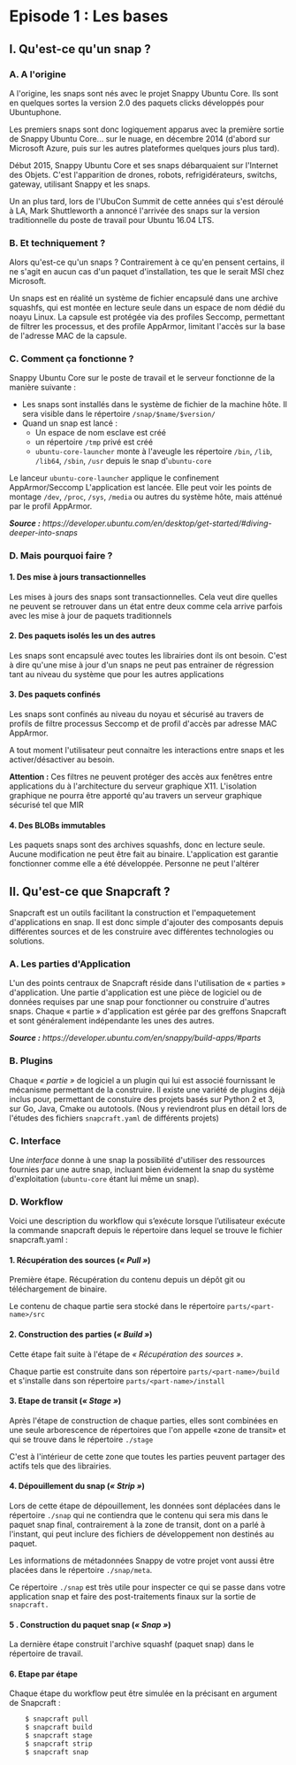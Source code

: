 Episode 1 : Les bases
=====================

I. Qu'est-ce qu'un snap ?
-------------------------

### A. A l'origine

A l'origine, les snaps sont nés avec le projet Snappy Ubuntu Core. Ils sont en quelques sortes la version 2.0 des paquets clicks développés pour Ubuntuphone.

Les premiers snaps sont donc logiquement apparus avec la première sortie de Snappy Ubuntu Core... sur le nuage, en décembre 2014 (d'abord sur Microsoft Azure, puis sur les autres plateformes quelques jours plus tard).

Début 2015, Snappy Ubuntu Core et ses snaps débarquaient sur l'Internet des Objets. C'est l'apparition de drones, robots, refrigidérateurs, switchs, gateway, utilisant Snappy et les snaps.

Un an plus tard, lors de l'UbuCon Summit de cette années qui s'est déroulé à LA, Mark Shuttleworth a annoncé l'arrivée des snaps sur la version traditionnelle du poste de travail pour Ubuntu 16.04 LTS.

### B. Et techniquement ?

Alors qu'est-ce qu'un snaps ? Contrairement à ce qu'en pensent certains, il ne s'agit en aucun cas d'un paquet d'installation, tes que le serait MSI chez Microsoft.

Un snaps est en réalité un système de fichier encapsulé dans une archive squashfs, qui est montée en lecture seule dans un espace de nom dédié du noayu Linux. La capsule est protégée via des profiles Seccomp, permettant de filtrer les processus, et des profile AppArmor, limitant l'accès sur la base de l'adresse MAC de la capsule. 

### C. Comment ça fonctionne ?

Snappy Ubuntu Core sur le poste de travail et le serveur fonctionne de la manière suivante :

- Les snaps sont installés dans le système de fichier de la machine hôte. Il sera visible dans le répertoire `/snap/$name/$version/`
- Quand un snap est lancé :
    - Un espace de nom esclave est créé
    - un répertoire `/tmp` privé est créé
    - `ubuntu-core-launcher` monte à l'aveugle les répertoire `/bin`, `/lib`, `/lib64`, `/sbin`, `/usr` depuis le snap d'`ubuntu-core`

Le lanceur `ubuntu-core-launcher` applique le confinement AppArmor/Seccomp
L'application est lancée. Elle peut voir les points de montage `/dev`, `/proc`, `/sys`, `/media` ou autres du système hôte, mais atténué par le profil AppArmor.

<p><em><strong>Source :</strong> https://developer.ubuntu.com/en/desktop/get-started/#diving-deeper-into-snaps</em></p>

### D. Mais pourquoi faire ?

#### 1. Des mise à jours transactionnelles

Les mises à jours des snaps sont transactionnelles. Cela veut dire quelles ne peuvent se retrouver dans un état entre deux comme cela arrive parfois avec les mise à jour de paquets traditionnels

#### 2. Des paquets isolés les un des autres

Les snaps sont encapsulé avec toutes les librairies dont ils ont besoin. C'est à dire qu'une mise à jour d'un snaps ne peut pas entrainer de régression tant au niveau du système que pour les autres applications

#### 3. Des paquets confinés

Les snaps sont confinés au niveau du noyau et sécurisé au travers de profils de filtre processus Seccomp et de profil d'accès par adresse MAC AppArmor.

A tout moment l'utilisateur peut connaitre les interactions entre snaps et les activer/désactiver au besoin.

**Attention :** Ces filtres ne peuvent protéger des accès aux fenêtres entre applications du à l'architecture du serveur graphique X11. L'isolation graphique ne pourra être apporté qu'au travers un serveur graphique sécurisé tel que MIR

#### 4. Des BLOBs immutables

Les paquets snaps sont des archives squashfs, donc en lecture seule. Aucune modification ne peut être fait au binaire. L'application est garantie fonctionner comme elle a été développée. Personne ne peut l'altérer

## II. Qu'est-ce que Snapcraft ? 

Snapcraft est un outils facilitant la construction et l'empaquetement d'applications en snap. Il est donc simple d'ajouter des composants depuis différentes sources et de les construire avec différentes technologies ou solutions. 

### A. Les parties d'Application

L'un des points centraux de Snapcraft réside dans l'utilisation de « parties » d'application. Une partie d'application est une pièce de logiciel ou de données requises par une snap pour fonctionner ou construire d'autres snaps. Chaque « partie » d'application est gérée par des greffons Snapcraft et sont généralement indépendante les unes des autres.

<p><em><strong>Source :</strong> https://developer.ubuntu.com/en/snappy/build-apps/#parts</em></p>

### B. Plugins  

Chaque _« partie »_ de logiciel a un plugin qui lui est associé fournissant le mécanisme permettant de la construire. Il existe une variété de plugins déjà inclus pour, permettant de constuire des projets basés sur Python 2 et 3, sur Go, Java, Cmake ou autotools. (Nous y reviendront plus en détail lors de l'études des fichiers `snapcraft.yaml` de différents projets)

### C. Interface

Une _interface_ donne à une snap la possibilité d'utiliser des ressources fournies par une autre snap, incluant bien évidement la snap du système d'exploitation (`ubuntu-core` étant lui même un snap).

### D. Workflow 

Voici une description du workflow qui s’exécute lorsque l’utilisateur exécute la commande snapcraft depuis le répertoire dans lequel se trouve le fichier snapcraft.yaml :

#### 1. Récupération des sources (_« Pull »_)

Première étape. Récupération du contenu depuis un dépôt git ou téléchargement de binaire.

Le contenu de chaque partie sera stocké dans le répertoire `parts/<part-name>/src`

#### 2. Construction des parties (_« Build »_)

Cette étape fait suite à l'étape de _« Récupération des sources »_. 

Chaque partie est construite dans son répertoire `parts/<part-name>/build` et s'installe dans son répertoire `parts/<part-name>/install`

#### 3. Etape de transit (_« Stage »_)

Après l'étape de construction de chaque parties, elles sont combinées en une seule arborescence de répertoires que l'on appelle «zone de transit» et qui se trouve dans le répertoire `./stage` 

C'est à l'intérieur de cette zone que toutes les parties peuvent partager des actifs tels que des librairies.

#### 4. Dépouillement du snap (_« Strip »_)

Lors de cette étape de dépouillement, les données sont déplacées dans le répertoire `./snap` qui ne contiendra que le contenu qui sera mis dans le paquet snap final, contrairement à la zone de transit, dont on a parlé à l'instant, qui peut inclure des fichiers de développement non destinés au paquet.

Les informations de métadonnées Snappy de votre projet vont aussi être placées dans le répertoire `./snap/meta`.

Ce répertoire `./snap` est très utile pour inspecter ce qui se passe dans votre application snap et faire des post-traitements finaux sur la sortie de `snapcraft.`

#### 5 . Construction du paquet snap (_« Snap »_)

La dernière étape construit l'archive squashf (paquet snap) dans le répertoire de travail.

#### 6. Etape par étape

Chaque étape du workflow peut être simulée en la précisant en argument de Snapcraft :

````sh
    $ snapcraft pull
    $ snapcraft build
    $ snapcraft stage
    $ snapcraft strip
    $ snapcraft snap 
````

